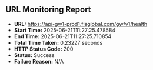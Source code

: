 ## URL Monitoring Report

- **URL:** https://api-gw1-prod1.fisglobal.com/gw/v1/health
- **Start Time:** 2025-06-21T11:27:25.478584
- **End Time:** 2025-06-21T11:27:25.710854
- **Total Time Taken:** 0.23227 seconds
- **HTTP Status Code:** 200
- **Status:** Success
- **Failure Reason:** N/A
